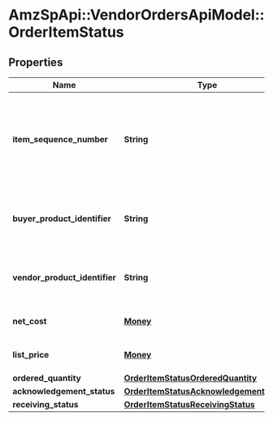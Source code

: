 # AmzSpApi::VendorOrdersApiModel::OrderItemStatus

## Properties
Name | Type | Description | Notes
------------ | ------------- | ------------- | -------------
**item_sequence_number** | **String** | Numbering of the item on the purchase order. The first item will be 1, the second 2, and so on. | 
**buyer_product_identifier** | **String** | Buyer&#39;s Standard Identification Number (ASIN) of an item. | [optional] 
**vendor_product_identifier** | **String** | The vendor selected product identification of the item. | [optional] 
**net_cost** | [**Money**](Money.md) | The net cost to Amazon each (cost). | [optional] 
**list_price** | [**Money**](Money.md) | The list Price to Amazon each (list). | [optional] 
**ordered_quantity** | [**OrderItemStatusOrderedQuantity**](OrderItemStatusOrderedQuantity.md) |  | [optional] 
**acknowledgement_status** | [**OrderItemStatusAcknowledgementStatus**](OrderItemStatusAcknowledgementStatus.md) |  | [optional] 
**receiving_status** | [**OrderItemStatusReceivingStatus**](OrderItemStatusReceivingStatus.md) |  | [optional] 


